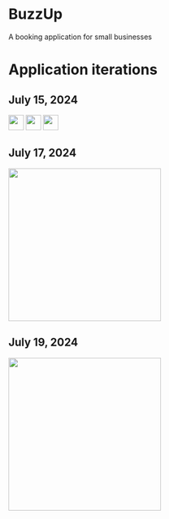 # BuzzUp

A booking application for small businesses

# Application iterations

## July 15, 2024
<img src="https://github.com/user-attachments/assets/7da56eb0-a266-487f-9e96-761dd4eecc64" width="30"> <img src="https://github.com/user-attachments/assets/40077978-1d9c-4969-80f7-bc8dd05abf04" width="30"> <img src="https://github.com/user-attachments/assets/c85b8a67-f332-4338-9dc0-9b8eb1f1552d" width="30">

## July 17, 2024
<img src="https://github.com/user-attachments/assets/e6794a6a-49d4-45e8-920d-ccdd275f9fce" width="300">

## July 19, 2024
<img src="https://github.com/user-attachments/assets/7dbd6f8d-b773-461d-a8fa-3c8cf442afcf" width="300">
